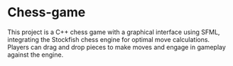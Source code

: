 # Chess-game
This project is a C++ chess game with a graphical interface using SFML, integrating the Stockfish chess engine for optimal move calculations. Players can drag and drop pieces to make moves and engage in gameplay against the engine.
